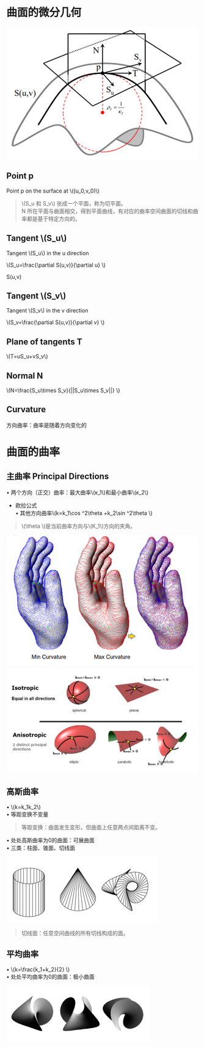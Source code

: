 # 曲面的微分几何    

![](../assets/微分25.png)  

## Point p

Point p on the surface at \\((u_0,v_0)\\)     

> \\(S_u 和 S_v\\) 张成一个平面，称为切平面。     
N 所在平面与曲面相交，得到平面曲线，有对应的曲率空间曲面的切线和曲率都是基于特定方向的。    

## Tangent \\(S_u\\)

Tangent \\(S_u\\) in the u direction      

\\(S_u=\frac{\partial S(u,v)}{\partial u} \\)     

S(u,v)


## Tangent \\(S_v\\)

Tangent \\(S_v\\) in the v direction     

\\(S_v=\frac{\partial S(u,v)}{\partial v} \\)     

## Plane of tangents T    

\\(T=uS_u+vS_v\\)     

## Normal N    

\\(N=\frac{S_u\times S_v}{||S_u\times S_v||} \\)    

## Curvature

方向曲率：曲率是随着方向变化的    


# 曲面的曲率   


## 主曲率 Principal Directions   
• 两个方向（正交）曲率：最大曲率\\(𝜅_1\\)和最小曲率\\(𝜅_2\\)     
* 欧拉公式     
• 其他方向曲率\\(k=k_1\cos ^2\theta +k_2\sin ^2\theta \\)     

> \\(\theta \\)是当前曲率方向与\\(K_1\\)方向的夹角。   

![](../assets/微分28.png)  
![](../assets/微分29.png)

## 高斯曲率     
• \\(k=k_1k_2\\)    
• 等距变换不变量     

> 等距变换：曲面发生变形，但曲面上任意两点间距离不变。   

• 处处高斯曲率为0的曲面：可展曲面     
• 三类：柱面、锥面、切线面      

![](../assets/微分26.png)  

> 切线面：任意空间曲线的所有切线构成的面。     

## 平均曲率    
• \\(k=\frac{k_1+k_2}{2} \\)    
• 处处平均曲率为0的曲面：极小曲面      

![](../assets/微分27.png)  

